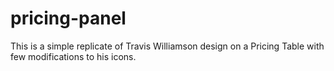 # pricing-panel
This is a simple replicate of Travis Williamson design on a Pricing Table with few modifications to his icons.

